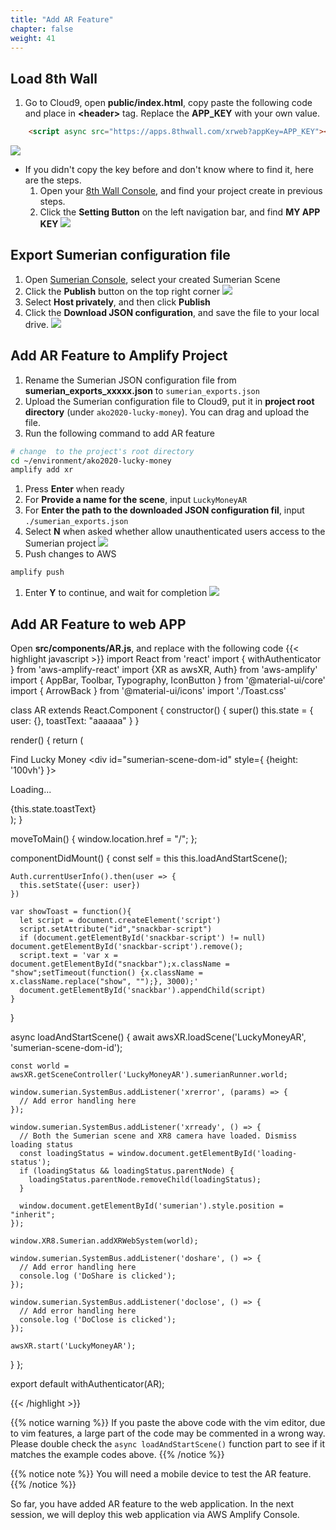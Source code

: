 ```yaml
---
title: "Add AR Feature"
chapter: false
weight: 41
---
```


## Load 8th Wall

1. Go to Cloud9, open **public/index.html**, copy paste the following code and place in **\<header\>** tag. Replace the **APP_KEY** with your own value.
```html
    <script async src="https://apps.8thwall.com/xrweb?appKey=APP_KEY"></script>
```
![](/images/addAR/8th_header.png)

- If you didn't copy the key before and don't know where to find it, here are the steps.
   1. Open your [8th Wall Console](https://www.8thwall.com/), and find your project create in previous steps.
   1. Click the **Setting Button** on the left navigation bar, and find **MY APP KEY**
   ![](/images/addAR/8th_app_key.png)

  


## Export Sumerian configuration file

1. Open [Sumerian Console](https://us-west-2.console.aws.amazon.com/sumerian/home/start), select your created Sumerian Scene
1. Click the **Publish** button on the top right corner
![](/images/addAR/sumerian_publish.png)
1. Select **Host privately**, and then click **Publish**
1. Click the **Download JSON configuration**, and save the file to your local drive. 
![](/images/addAR/sumerian_private_publish.png)


## Add AR Feature to Amplify Project

1. Rename the Sumerian JSON configuration file from **sumerian_exports_xxxxx.json** to `sumerian_exports.json`
1. Upload the Sumerian configuration file to Cloud9, put it in **project root directory** (under `ako2020-lucky-money`). You can drag and upload the file. 
1. Run the following command to add AR feature
```bash
# change  to the project's root directory
cd ~/environment/ako2020-lucky-money
amplify add xr
```
1. Press **Enter** when ready
1. For **Provide a name for the scene**, input `LuckyMoneyAR`
1. For **Enter the path to the downloaded JSON configuration fil**, input `./sumerian_exports.json`
1. Select **N** when asked whether allow unauthenticated users access to the Sumerian project
![](/images/addAR/amplify_add_xr.png)
1. Push changes to AWS
```bash
amplify push
```
1. Enter **Y** to continue, and wait for completion
![](/images/addAR/amplify_xr_push.png)

## Add AR Feature to web APP

Open **src/components/AR.js**, and replace with the following code
{{< highlight javascript >}}
import React from 'react'
import { withAuthenticator } from 'aws-amplify-react'
import {XR as awsXR, Auth} from 'aws-amplify'
import { AppBar, Toolbar, Typography, IconButton } from '@material-ui/core'
import { ArrowBack } from '@material-ui/icons'
import './Toast.css'

class AR extends React.Component {
  constructor() {
    super()
    this.state = {
      user: {},
      toastText: "aaaaaa"
    }
  }

  render() {
    return (
      <div>
        <AppBar position="static">
          <Toolbar>
            <IconButton edge="start" color="inherit" aria-label="menu" onClick={this.moveToMain.bind(this)}>
              <ArrowBack />
            </IconButton>
            <Typography variant="h6" >
            Find Lucky Money
            </Typography>
          </Toolbar>
        </AppBar>
        <div id="sumerian-scene-dom-id" style={ {height: '100vh'} }>
            <p id="loading-status">Loading...</p>
          </div>
        <div id="snackbar">{this.state.toastText}</div>
      </div>
    );
  }


  moveToMain() {
    window.location.href = "/";
  };

  componentDidMount() {
    const self = this
    this.loadAndStartScene();
    
    Auth.currentUserInfo().then(user => {
      this.setState({user: user})
    })

    var showToast = function(){
      let script = document.createElement('script')
      script.setAttribute("id","snackbar-script")
      if (document.getElementById('snackbar-script') != null) document.getElementById('snackbar-script').remove();
      script.text = 'var x = document.getElementById("snackbar");x.className = "show";setTimeout(function() {x.className = x.className.replace("show", "");}, 3000);'
      document.getElementById('snackbar').appendChild(script)
    }
  }

  async loadAndStartScene() {
    await awsXR.loadScene('LuckyMoneyAR', 'sumerian-scene-dom-id');

    const world = awsXR.getSceneController('LuckyMoneyAR').sumerianRunner.world;

    window.sumerian.SystemBus.addListener('xrerror', (params) => {
      // Add error handling here
    });

    window.sumerian.SystemBus.addListener('xrready', () => {
      // Both the Sumerian scene and XR8 camera have loaded. Dismiss loading status
      const loadingStatus = window.document.getElementById('loading-status');
      if (loadingStatus && loadingStatus.parentNode) {
        loadingStatus.parentNode.removeChild(loadingStatus);
      }

      window.document.getElementById('sumerian').style.position = "inherit";
    });

    window.XR8.Sumerian.addXRWebSystem(world);

    window.sumerian.SystemBus.addListener('doshare', () => {
      // Add error handling here
      console.log ('DoShare is clicked');
    });

    window.sumerian.SystemBus.addListener('doclose', () => {
      // Add error handling here
      console.log ('DoClose is clicked');
    });

    awsXR.start('LuckyMoneyAR');
  }
};

export default withAuthenticator(AR);

{{< /highlight >}}


{{% notice warning %}}
If you paste the above code with the vim editor, due to vim features, a large part of the code may be commented in a wrong way. 
Please double check the ``async loadAndStartScene()`` function part to see if it matches the example codes above.
{{% /notice %}}


{{% notice note %}}
You will need a mobile device to test the AR feature.
{{% /notice %}}

So far, you have added AR feature to the web application. In the next session, we will deploy this web application via AWS Amplify Console.
